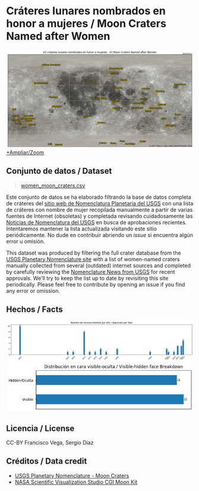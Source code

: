 # Cráteres lunares nombrados en honor a mujeres / Moon Craters Named after Women

![Cráteres lunares nombrados en honor a mujeres / Moon Craters Named after Women](women_craters_moon_map__small.png)
[+Ampliar/Zoom](women_craters_moon_map.png)


## Conjunto de datos / Dataset
> [women_moon_craters.csv](https://github.com/sergio-dr/women_moon_craters/blob/main/women_moon_craters.csv)

Este conjunto de datos se ha elaborado filtrando la base de datos completa de cráteres del [sitio web de Nomenclatura Planetaria del USGS](https://planetarynames.wr.usgs.gov) con una lista de cráteres con nombre de mujer recopilada manualmente a partir de varias fuentes de Internet (obsoletas) y completada revisando cuidadosamente las [Noticias de Nomenclatura del USGS](https://planetarynames.wr.usgs.gov/News) en busca de aprobaciones recientes. Intentaremos mantener la lista actualizada visitando este sitio periódicamente. No dude en contribuir abriendo un *issue* si encuentra algún error u omisión.

This dataset was produced by filtering the full crater database from the [USGS Planetary Nomenclature site](https://planetarynames.wr.usgs.gov) with a list of women-named craters manually collected from several (outdated) internet sources and completed by carefully reviewing the [Nomenclature News from USGS](https://planetarynames.wr.usgs.gov/News) for recent approvals. We'll try to keep the list up to date by revisiting this site periodically. Please feel free to contribute by opening an issue if you find any error or omission.

## Hechos / Facts
![Número de reconocimientos por año/Approvals per Year](approvals_per_year.png)
![Distribución en cara visible-ocula/Visible-hidden Face Breakdown](visible_hidden_breakdown.png)


## Licencia / License
CC-BY Francisco Vega, Sergio Díaz

## Créditos / Data credit
* [USGS Planetary Nomenclature - Moon Craters](https://planetarynames.wr.usgs.gov/SearchResults?Target=16_Moon&Feature%20Type=9_Crater,%20craters)
* [NASA Scientific Visualization Studio CGI Moon Kit](https://svs.gsfc.nasa.gov/4720/)